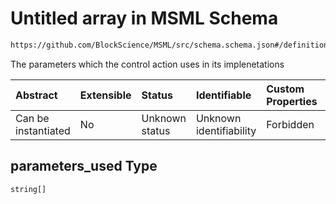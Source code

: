 # Untitled array in MSML Schema

```txt
https://github.com/BlockScience/MSML/src/schema.schema.json#/definitions/ControlAction/properties/parameters_used
```

The parameters which the control action uses in its implenetations

| Abstract            | Extensible | Status         | Identifiable            | Custom Properties | Additional Properties | Access Restrictions | Defined In                                                                                    |
| :------------------ | :--------- | :------------- | :---------------------- | :---------------- | :-------------------- | :------------------ | :-------------------------------------------------------------------------------------------- |
| Can be instantiated | No         | Unknown status | Unknown identifiability | Forbidden         | Allowed               | none                | [schema.schema.json\*](../../out/math_spec_mapping/schema.schema.json "open original schema") |

## parameters\_used Type

`string[]`
